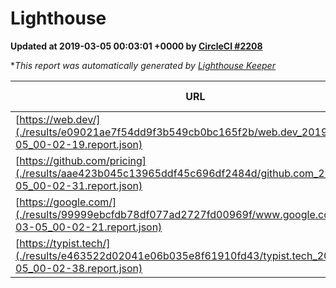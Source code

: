 
# Lighthouse

**Updated at 2019-03-05 00:03:01 +0000 by [CircleCI #2208](https://circleci.com/gh/ItinerisLtd/lighthouse-keeper-example/2208)**

**This report was automatically generated by [Lighthouse Keeper](https://github.com/itinerisltd/lighthouse-keeper)*

| URL | Performance | Accessibility | Best Practices | SEO | PWA | Updated At |
| --- | --- | --- | --- | --- | --- | --- |
| [https://web.dev/](./results/e09021ae7f54dd9f3b549cb0bc165f2b/web.dev_2019-03-05_00-02-19.report.json) | 0.97 | 0.93 | 1 | 0.91 | 1 | 2019-03-05T00:02:19.080Z |
| [https://github.com/pricing](./results/aae423b045c13965ddf45c696df2484d/github.com_2019-03-05_00-02-31.report.json) | 0.8 | 0.89 | 0.93 | 0.9 | 0.58 | 2019-03-05T00:02:31.233Z |
| [https://google.com/](./results/99999ebcfdb78df077ad2727fd00969f/www.google.com_2019-03-05_00-02-21.report.json) | 0.95 | 0.71 | 0.93 | 0.8 | 0.58 | 2019-03-05T00:02:21.183Z |
| [https://typist.tech/](./results/e463522d02041e06b035e8f61910fd43/typist.tech_2019-03-05_00-02-38.report.json) | 1 |  |  |  |  | 2019-03-05T00:02:38.808Z |
